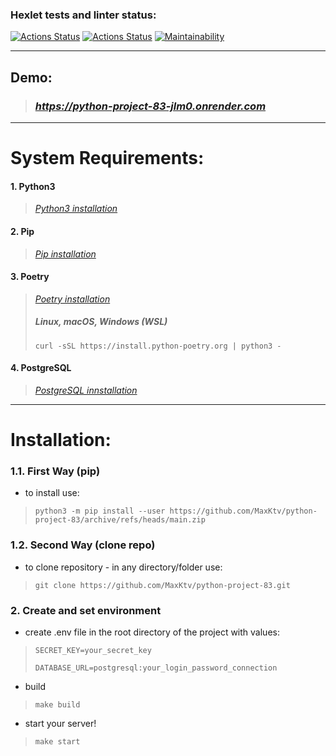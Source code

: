 ### Hexlet tests and linter status:
[![Actions Status](https://github.com/MaxKtv/python-project-83/actions/workflows/hexlet-check.yml/badge.svg)](https://github.com/MaxKtv/python-project-83/actions)
[![Actions Status](https://github.com/MaxKtv/python-project-83/actions/workflows/pyci.yml/badge.svg)](https://github.com/MaxKtv/python-project-83/actions)
[![Maintainability](https://api.codeclimate.com/v1/badges/c3b73db088733929feae/maintainability)](https://codeclimate.com/github/MaxKtv/python-project-83/maintainability)
***
## Demo: 
> ### *https://python-project-83-jlm0.onrender.com*
***
# System Requirements:

#### 1. Python3
> [*Python3 installation*](https://www.python.org/downloads/ "Use python 3.10 or higher!")
#### 2. Pip
> [*Pip installation*](https://pip.pypa.io/en/stable/installation/ "Pip how to install Documentation")
#### 3. Poetry
> [*Poetry installation*](https://python-poetry.org/docs/ "Poetry how to install Documentation")
> ##### Linux, macOS, Windows (WSL) 
>
> `curl -sSL https://install.python-poetry.org | python3 -`
 
#### 4. PostgreSQL
> [*PostgreSQL innstallation*](https://skillbox.ru/media/ "Download PostgreSQL for your OS")
***
# Installation:

### 1.1. First Way (pip)

- to install use:

> `python3 -m pip install --user https://github.com/MaxKtv/python-project-83/archive/refs/heads/main.zip`


### 1.2. Second Way (clone repo)

- to clone repository - in any directory/folder use:

>`git clone https://github.com/MaxKtv/python-project-83.git`
> 

### 2. Create and set environment
- create .env file in the root directory of the project with values:
>`SECRET_KEY=your_secret_key`
>
>`DATABASE_URL=postgresql:your_login_password_connection`
- build
>`make build`
- start your server!
>`make start`
